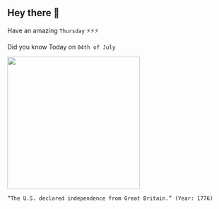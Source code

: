 ## Hey there 👋
Have an amazing `Thursday` ⚡⚡⚡

Did you know Today on `04th of July`
 
 [<img src="https://www.history.com/.image/ar_4:3%2Cc_fill%2Ccs_srgb%2Cfl_progressive%2Cq_auto:good%2Cw_1200/MTU3ODc5MDgyNjc0ODkwNDYz/by-john-trumbull-3.jpg" width="300" />](https://en.wikipedia.org/wiki/United_States_Declaration_of_Independence) 
 ```
“The U.S. declared independence from Great Britain.” (Year: 1776)
```

